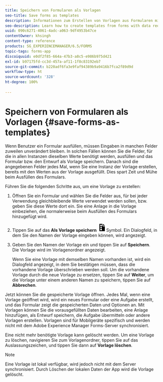 ```yaml
---
title: Speichern von Formularen als Vorlagen
seo-title: Save forms as templates
description: Informationen zum Erstellen von Vorlagen aus Formularen mit häufig benötigten Daten.
seo-description: Learn how to create templates from forms with data required repeatedly.
uuid: 090c6271-4061-4adc-a063-9df4953b47ce
contentOwner: khsingh
content-type: reference
products: SG_EXPERIENCEMANAGER/6.5/FORMS
topic-tags: forms-app
discoiquuid: e0df2f85-664a-47b3-a8c5-e986b975d421
exl-id: b97175fd-cc3d-457a-af11-1f8c83192eb7
source-git-commit: b220adf6fa3e9faf94389b9a9416b7fca2f89d9d
workflow-type: ht
source-wordcount: '328'
ht-degree: 100%

---
```


# Speichern von Formularen als Vorlagen {#save-forms-as-templates}

Wenn Benutzer ein Formular ausfüllen, müssen Eingaben in manchen Felder zuweilen unverändert bleiben. In solchen Fällen können Sie die Felder, für die in allen Instanzen dieselben Werte benötigt werden, ausfüllen und das Formular bzw. den Entwurf als Vorlage speichern. Danach sind die angegebenen Felder jedes Mal, wenn Sie eine Instanz der Vorlage erstellen, bereits mit den Werten aus der Vorlage ausgefüllt. Dies spart Zeit und Mühe beim Ausfüllen des Formulars.

Führen Sie die folgenden Schritte aus, um eine Vorlage zu erstellen: 

1. Öffnen Sie ein Formular und wählen Sie die Felder aus, für bei jeder Verwendung gleichbleibende Werte verwendet werden sollen, bzw. geben Sie diese Werte dort ein. Sie eine Anlage in die Vorlage einbeziehen, die normalerweise beim Ausfüllen des Formulars hinzugefügt wird.
1. Tippen Sie auf das **Als Vorlage speichern** ![save_as_template](assets/save_as_template.png)Symbol. Ein Dialogfeld, in dem Sie den Namen der Vorlage eingeben können, wird angezeigt.
1. Geben Sie den Namen der Vorlage ein und tippen Sie auf **Speichern**. Die Vorlage wird im Vorlagenordner angezeigt.

   Wenn Sie eine Vorlage mit demselben Namen vorhanden ist, wird ein Dialogfeld angezeigt, in dem Sie bestätigen müssen, dass die vorhandene Vorlage überschrieben werden soll. Um die vorhandene Vorlage durch die neue Vorlage zu ersetzen, tippen Sie auf **Weiter**, um die Vorlage unter einem anderen Namen zu speichern, tippen Sie auf **Abbrechen**.

Jetzt können Sie die gespeicherte Vorlage öffnen. Jedes Mal, wenn eine Vorlage geöffnet wird, wird ein neues Formular oder eine Aufgabe erstellt, und das Formular zeigt die gespeicherten Daten und Optionen an. Mit Vorlagen können Sie die vorausgefüllten Daten bearbeiten, eine Anlage hinzufügen, als Entwurf speichern, die Aufgabe übermitteln oder andere Vorlagen erstellen. Vorlagen sind für Mobilgeräte spezifisch und werden nicht mit dem Adobe Experience Manager Forms-Server synchronisiert.

Eine nicht mehr benötigte Vorlage kann gelöscht werden. Um eine Vorlage zu löschen, navigieren Sie zum Vorlagenordner, tippen Sie auf das Auslassungszeichen, und tippen Sie dann auf **Vorlage löschen**.

>[!NOTE]
>
>Eine Vorlage ist lokal verfügbar, wird jedoch nicht mit dem Server synchronisiert. Durch Löschen der lokalen Daten der App wird die Vorlage gelöscht.
